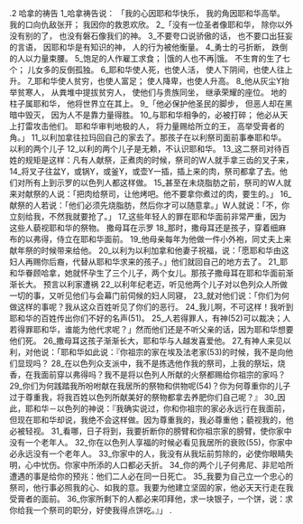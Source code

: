 .2 
哈拿的祷告 
1_哈拿祷告说： 
「我的心因耶和华快乐， 
我的角因耶和华高举。 
我的口向仇敌张开； 
我因你的救恩欢欣。 
2_「没有一位圣者像耶和华， 
除你以外没有别的了， 
也没有磐石像我们的神。 
3_不要夸口说骄傲的话， 
也不要口出狂妄的言语， 
因耶和华是有知识的神， 
人的行为被他衡量。 
4_勇士的弓折断， 
跌倒的人以力量束腰。 
5_饱足的人作雇工求食； 
|饿的人也不再|饿。 
不生育的生了七个； 
儿女多的反倒孤独。 
6_耶和华使人死，也使人活， 
使人下阴间，也使人往上升。 
7_耶和华使人贫穷，也使人富足； 
使人降卑，也使人升高。 
8_他从灰尘Y抬举贫寒人， 
从粪堆中提拔贫穷人， 
使他们与贵族同坐， 
继承荣耀的座位。 
地的柱子属耶和华， 
他将世界立在其上。 
9_「他必保护他圣民的脚步， 
但恶人却在黑暗中毁灭， 
因为人不是靠力量得胜。 
10_与耶和华相争的，必被打碎； 
他必从天上打雷攻击他们。 
耶和华审判地极的人， 
将力量赐给所立的王， 
高举受膏者的角。」 
11_以利加拿往拉玛回自己的家去了。那孩子在以利祭司面前事奉耶和华。 
以利的两个儿子 
12_以利的两个儿子是无赖，不认识耶和华。 13_这二祭司对待百姓的规矩是这样：凡有人献祭，正煮肉的时候，祭司的W人就手拿三齿的叉子来， 14_将叉子往盆Y，或锅Y，或釜Y，或壶Y一插，插上来的肉，祭司都拿了去。他们对所有上到示罗的以色列人都这样做。 15_甚至在未烧脂肪之前，祭司的W人就来对献祭的人说：「把肉给祭司，让他烤吧。他不要拿你煮过的肉，要生的。」 16_献祭的人若说：「他们必须先烧脂肪，然后你才可以随意拿。」W人就说：「不，你立刻给我，不然我就要抢了。」 17_这些年轻人的罪在耶和华面前非常严重，因为这些人藐视耶和华的祭物。 
撒母耳在示罗 
18_那时，撒母耳还是孩子，穿着细麻布的以弗得，侍立在耶和华面前。 19_他母亲每年为他做一件小外袍，同丈夫上来献年祭的时候带来给他。 20_以利为以利加拿和他妻子祝福，说：「愿耶和华由这妇人再赐你后裔，代替从耶和华求来的孩子。」他们就回自己的地方去了。 
21_耶和华眷顾哈拿，她就怀孕生了三个儿子，两个女儿。那孩子撒母耳在耶和华面前渐渐长大。 
预言以利家遭祸 
22_以利年纪老迈，听见他两个儿子对以色列众人所做一切的事，又听见他们与会幕门前伺候的妇人同寝， 23_就对他们说：「你们为何做这样的事呢？我从这众百姓听见了你们的恶行。 24_我儿啊，不可这样！我听到耶和华的百姓传出你们不好的名声(51)。 25_人若得罪人，有神(52)可以裁决；人若得罪耶和华，谁能为他代求呢？」然而他们还是不听父亲的话，因为耶和华想要他们死。 
26_撒母耳这孩子渐渐长大，耶和华与人越发喜爱他。 
27_有神人来见以利，对他说：「耶和华如此说：『你祖宗的家在埃及法老家(53)的时候，我不是向他们显现吗？ 28_在以色列众支派中，我不是拣选他作我的祭司，上我的祭坛，烧香，在我面前穿以弗得吗？我不是将以色列人所献的火祭都赐给你祖宗的家吗？ 29_你们为何践踏我所吩咐献在我居所的祭物和供物呢(54)？你为何尊重你的儿子过于尊重我，将我百姓以色列所献美好的祭物都拿去养肥你们自己呢？』 30_因此，耶和华－以色列的神说：『我确实说过，你和你祖宗的家必永远行在我面前，但现在耶和华却说，我绝不会这样做。因为尊重我的，我必尊重他；藐视我的，他必被轻视。 31_看哪，日子将到，我要折断你的膀臂和你祖宗家的膀臂，使你家中没有一个老年人。 32_你在以色列人享福的时候必看见我居所的衰败(55)，你家中必永远没有一个老年人。 33_你家中的人，我没有从我坛前剪除的，必使你眼睛失明，心中忧伤。你家中所添的人口都必夭折。 34_你的两个儿子何弗尼、非尼哈所遭遇的事是给你的预兆：他们二人必在同一日死亡。 35_我要为自己立一个忠心的祭司，他行事必照我的心、如我的意。我要为他建立坚固的家，他必天天行走在我受膏者的面前。 36_你家所剩下的人都必来叩拜他，求一块银子，一个饼，说：求你给我一个祭司的职分，好使我得点饼吃。』」 
 .